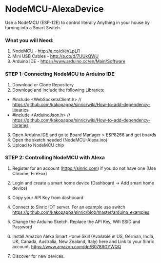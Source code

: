 # NodeMCU-AlexaDevice
Use a NodeMCU (ESP-12E) to control literally Anything in your house by turning into a Smart Switch.

### What you will Need:
 1. NodeMCU - http://a.co/d/eVLpLl1
 2. Mini USB Cables - http://a.co/d/7UUkQWU
 3. Arduino IDE - https://www.arduino.cc/en/Main/Software
 
### STEP 1: Connecting NodeMCU to Arduino IDE

1. Download or Clone Repository
2. Download and Include the following Libraries:
 - #include <WebSocketsClient.h> //  https://github.com/kakopappa/sinric/wiki/How-to-add-dependency-libraries
 - #include <ArduinoJson.h> // https://github.com/kakopappa/sinric/wiki/How-to-add-dependency-libraries
3. Open Arduino.IDE and go to Board Manager > ESP8266 and get boards
4. Open the sketch needed (NodeMCU-Alexa.ino)
4. Upload to NodeMCU chip

### STEP 2: Controlling NodeMCU with Alexa

1. Register for an account (https://sinric.com) if you do not have one (Use Chrome, FireFox)

2. Login and create a smart home device (Dashboard -> Add smart home device)

3. Copy your API Key from dashboard

4. Connect to Sinric IOT server. For an example use switch https://github.com/kakopappa/sinric/blob/master/arduino_examples

5. Change the Arduino Sketch. Replace the API Key, Wifi SSID and Password

6. Install Amazon Alexa Smart Home Skill (Available in US, German, India, UK, Canada, Australia, New Zealand, Italy) here and Link to your Sinric account. https://www.amazon.com/dp/B078RGYWQQ

7. Discover for new devices.
